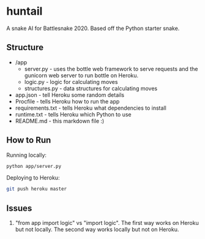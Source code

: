 # huntail

A snake AI for Battlesnake 2020. Based off the Python starter snake.

## Structure

- /app
  - server.py - uses the bottle web framework to serve requests and the gunicorn web server to run bottle on Heroku.
  - logic.py - logic for calculating moves
  - structures.py - data structures for calculating moves
- app.json - tell Heroku some random details
- Procfile - tells Heroku how to run the app
- requirements.txt - tells Heroku what dependencies to install
- runtime.txt - tells Heroku which Python to use
- README.md - this markdown file :)

## How to Run

Running locally:

```bash
python app/server.py
```

Deploying to Heroku:

```bash
git push heroku master
```

## Issues

1. "from app import logic" vs "import logic". The first way works on Heroku but not locally. The second way works locally but not on Heroku.
